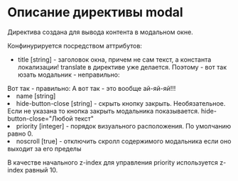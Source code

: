 # Описание директивы modal #

Директива создана для вывода контента в модальном окне.

Конфинурируется посредством аттрибутов:
* title [string] - заголовок окна, причем не сам текст, а константа локализации! translate в директиве уже делается. Поэтому - вот так юзать модальник - неправильно:
<modal name="vote" title="{{'information.vote' | translate}}">
Вот так - правильно:
<modal name="vote" title="information.vote">
А вот так - это вообще ай-яй-яй!!!
<modal name="addressModal" title="Выбор адреса"

* name [string]
* hide-button-close [string] - скрыть кнопку закрыть. Необязательное. Если не указана то кнопка закрыть модальника показывается. hide-button-close="Любой текст"
* priority [integer] - порядок визуального расположения. По умолчанию равно 0.
* noscroll [true] - отключить скролл содержимого модальника если оно выходит за его пределы

В качестве начального z-index для управления priority используется z-index равный 10.
